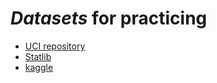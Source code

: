 # _Datasets_ for practicing

- [UCI repository](https://archive.ics.uci.edu/)
- [Statlib](https://lib.stat.cmu.edu)
- [kaggle](https://www.kaggle.com)
